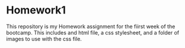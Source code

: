 # Homework1

This repository is my Homework assignment for the fiirst week of the bootcamp. This includes and html file, a css stylesheet, and a folder of images to use with the css file.
